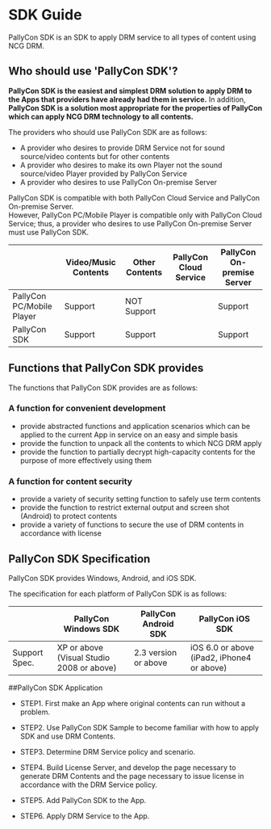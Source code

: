 SDK Guide
=========

PallyCon SDK is an SDK to apply DRM service to all types of content using NCG DRM.


## Who should use 'PallyCon SDK'?

**PallyCon SDK is the easiest and simplest DRM solution to apply DRM to the Apps that providers have already had them in service.** 
In addition, **PallyCon SDK is a solution most appropriate for the properties of PallyCon which can apply NCG DRM technology to all contents.**  
 
The providers who should use PallyCon SDK are as follows: 

- A provider who desires to provide DRM Service not for sound source/video contents but for other contents
- A provider who desires to make its own Player not the sound source/video Player provided by PallyCon Service 
- A provider who desires to use PallyCon On-premise Server

PallyCon SDK is compatible with both PallyCon Cloud Service and PallyCon On-premise Server.   
However, PallyCon PC/Mobile Player is compatible only with PallyCon Cloud Service; thus, a provider who desires to use PallyCon On-premise Server must use PallyCon SDK.

| |Video/Music Contents    |Other Contents              |PallyCon Cloud Service  |PallyCon On-premise Server  |
|---|---|---|---|---| 
|PallyCon PC/Mobile Player |Support                 |NOT Support                 | |Support                 | 
|PallyCon SDK              |Support                 |Support                     | |Support | 



 
## Functions that PallyCon SDK provides

The functions that PallyCon SDK provides are as follows:

### A function for convenient development

- provide abstracted functions and application scenarios which can be applied to the current App in service on an easy and simple basis
- provide the function to unpack all the contents to which NCG DRM apply
- provide the function to partially decrypt high-capacity contents for the purpose of more effectively using them

### A function for content security

- provide a variety of security setting function to safely use term contents
- provide the function to restrict external output and screen shot (Android) to protect contents
- provide a variety of functions to secure the use of DRM contents in accordance with license 



 
## PallyCon SDK Specification

PallyCon SDK provides Windows, Android, and iOS SDK. 

The specification for each platform of PallyCon SDK is as follows: 

| |PallyCon Windows SDK  |PallyCon Android SDK  |PallyCon iOS SDK  |
|----------|----------|----------|----------|
|Support Spec.|XP or above (Visual Studio 2008 or above)|2.3 version or above  |iOS 6.0 or above (iPad2, iPhone4 or above)|


 
##PallyCon SDK Application

- STEP1. First make an App where original contents can run without a problem.

- STEP2. Use PallyCon SDK Sample to become familiar with how to apply SDK and use DRM Contents.

- STEP3. Determine DRM Service policy and scenario.

- STEP4. Build License Server, and develop the page necessary to generate DRM Contents and the page necessary to issue license in accordance with the DRM Service policy.

-  STEP5. Add PallyCon SDK to the App.

- STEP6. Apply DRM Service to the App.
